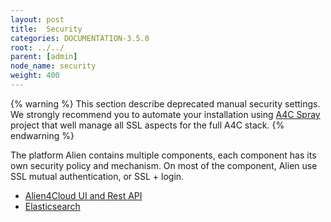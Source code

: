 ```yaml
---
layout: post
title:  Security
categories: DOCUMENTATION-3.5.0
root: ../../
parent: [admin]
node_name: security
weight: 400
---
```


{% warning %}
This section describe deprecated manual security settings. We strongly recommend you to automate your installation using [A4C Spray](https://github.com/alien4cloud/alien4cloud-spray/tree/develop) project that well manage all SSL aspects for the full A4C stack.
{% endwarning %}

The platform Alien contains multiple components, each component has its own security policy and mechanism.
On most of the component, Alien use SSL mutual authentication, or SSL + login.

* [Alien4Cloud UI and Rest API](#/documentation/3.0.0/admin_guide/security_ui_rest.html)
* [Elasticsearch](#/documentation/3.0.0/admin_guide/security_elastic_search.html)
